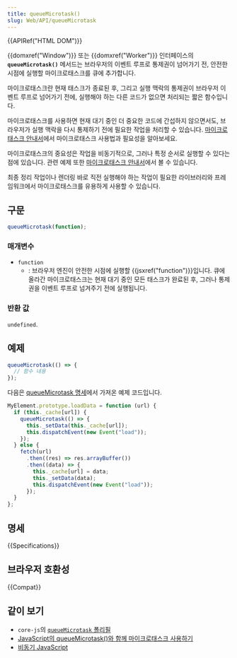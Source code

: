 ```yaml
---
title: queueMicrotask()
slug: Web/API/queueMicrotask
---
```


{{APIRef("HTML DOM")}}

{{domxref("Window")}} 또는 {{domxref("Worker")}} 인터페이스의 **`queueMicrotask()`** 메서드는 브라우저의 이벤트 루프로 통제권이 넘어가기 전, 안전한 시점에 실행할 마이크로태스크를 큐에 추가합니다.

마이크로태스크란 현재 태스크가 종료된 후, 그리고 실행 맥락의 통제권이 브라우저 이벤트 루프로 넘어가기 전에, 실행해야 하는 다른 코드가 없으면 처리되는 짧은 함수입니다.

마이크로태스크를 사용하면 현재 대기 중인 더 중요한 코드에 간섭하지 않으면서도, 브라우저가 실행 맥락을 다시 통제하기 전에 필요한 작업을 처리할 수 있습니다. [마이크로태스크 안내서](/ko/docs/Web/API/HTML_DOM_API/Microtask_guide)에서 마이크로태스크 사용법과 필요성을 알아보세요.

마이크로태스크의 중요성은 작업을 비동기적으로, 그러나 특정 순서로 실행할 수 있다는 점에 있습니다. 관련 예제 또한 [마이크로태스크 안내서](/ko/docs/Web/API/HTML_DOM_API/Microtask_guide)에서 볼 수 있습니다.

최종 정리 작업이나 렌더링 바로 직전 실행해야 하는 작업이 필요한 라이브러리와 프레임워크에서 마이크로태스크를 유용하게 사용할 수 있습니다.

## 구문

```js
queueMicrotask(function);
```

### 매개변수

- `function`
  - : 브라우저 엔진이 안전한 시점에 실행할 {{jsxref("function")}}입니다. 큐에 올라간 마이크로태스크는 현재 대기 중인 모든 태스크가 완료된 후, 그러나 통제권을 이벤트 루프로 넘겨주기 전에 실행됩니다.

### 반환 값

`undefined`.

## 예제

```js
queueMicrotask(() => {
  // 함수 내용
});
```

다음은 [queueMicrotask 명세](https://html.spec.whatwg.org/multipage/timers-and-user-prompts.html#microtask-queuing)에서 가져온 예제 코드입니다.

```js
MyElement.prototype.loadData = function (url) {
  if (this._cache[url]) {
    queueMicrotask(() => {
      this._setData(this._cache[url]);
      this.dispatchEvent(new Event("load"));
    });
  } else {
    fetch(url)
      .then((res) => res.arrayBuffer())
      .then((data) => {
        this._cache[url] = data;
        this._setData(data);
        this.dispatchEvent(new Event("load"));
      });
  }
};
```

## 명세

{{Specifications}}

## 브라우저 호환성

{{Compat}}

## 같이 보기

- `core-js`의 [`queueMicrotask` 폴리필](https://github.com/zloirock/core-js#queuemicrotask)
- [JavaScript의 queueMicrotask()와 함께 마이크로태스크 사용하기](/ko/docs/Web/API/HTML_DOM_API/Microtask_guide)
- [비동기 JavaScript](/ko/docs/Learn/JavaScript/Asynchronous)
